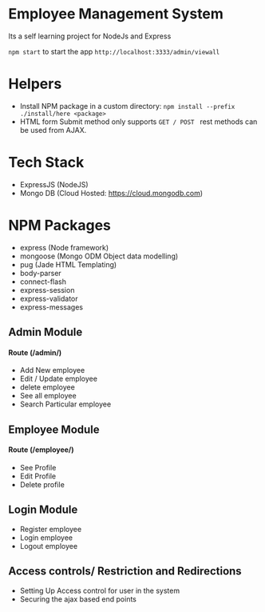 # Employee Management System
Its a self learning project for NodeJs and Express

`npm start` to start the app `http://localhost:3333/admin/viewall`

# Helpers
- Install NPM package in a custom directory:  `npm install --prefix ./install/here <package>`
- HTML form Submit method only supports `GET / POST ` rest methods can be used from AJAX.

# Tech Stack
- ExpressJS (NodeJS)
- Mongo DB (Cloud Hosted: https://cloud.mongodb.com)

# NPM Packages
- express (Node framework) 
- mongoose (Mongo ODM Object data modelling) 
- pug (Jade HTML Templating) 
- body-parser
- connect-flash
- express-session
- express-validator
- express-messages


## Admin Module 
#### Route (/admin/)
- Add New employee
- Edit / Update employee
- delete employee
- See all employee
- Search Particular employee

## Employee Module 
#### Route (/employee/)
- See Profile
- Edit Profile
- Delete profile

## Login Module
- Register employee
- Login employee
- Logout employee

## Access controls/ Restriction and Redirections
- Setting Up Access control for user in the system
- Securing the ajax based end points
